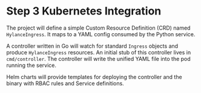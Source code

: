 # Step 3 Kubernetes Integration
The project will define a simple Custom Resource Definition (CRD) named `HylanceIngress`.
It maps to a YAML config consumed by the Python service.

A controller written in Go will watch for standard `Ingress` objects and
produce `HylanceIngress` resources. An initial stub of this controller lives in
`cmd/controller`. The controller will write the unified YAML file into the pod
running the service.


Helm charts will provide templates for deploying the controller and the binary
with RBAC rules and Service definitions.

